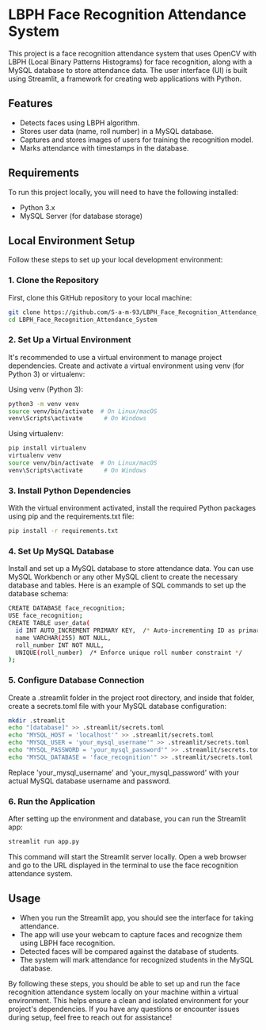 # LBPH Face Recognition Attendance System

This project is a face recognition attendance system that uses OpenCV with LBPH (Local Binary Patterns Histograms) for face recognition, along with a MySQL database to store attendance data. The user interface (UI) is built using Streamlit, a framework for creating web applications with Python.

## Features

- Detects faces using LBPH algorithm.
- Stores user data (name, roll number) in a MySQL database.
- Captures and stores images of users for training the recognition model.
- Marks attendance with timestamps in the database.

## Requirements

To run this project locally, you will need to have the following installed:

- Python 3.x
- MySQL Server (for database storage)

## Local Environment Setup

Follow these steps to set up your local development environment:

### 1. Clone the Repository

First, clone this GitHub repository to your local machine:

```bash
git clone https://github.com/S-a-m-93/LBPH_Face_Recognition_Attendance_System.git
cd LBPH_Face_Recognition_Attendance_System
```

### 2. Set Up a Virtual Environment

It's recommended to use a virtual environment to manage project dependencies. Create and activate a virtual environment using venv (for Python 3) or virtualenv:

Using venv (Python 3):

```bash
python3 -m venv venv
source venv/bin/activate  # On Linux/macOS
venv\Scripts\activate      # On Windows
```

Using virtualenv:

```bash
pip install virtualenv
virtualenv venv
source venv/bin/activate  # On Linux/macOS
venv\Scripts\activate      # On Windows
```

### 3. Install Python Dependencies

With the virtual environment activated, install the required Python packages using pip and the requirements.txt file:

```bash
pip install -r requirements.txt
```

### 4. Set Up MySQL Database

Install and set up a MySQL database to store attendance data. You can use MySQL Workbench or any other MySQL client to create the necessary database and tables. Here is an example of SQL commands to set up the database schema:

```bash
CREATE DATABASE face_recognition;
USE face_recognition;
CREATE TABLE user_data(
  id INT AUTO_INCREMENT PRIMARY KEY,  /* Auto-incrementing ID as primary key */
  name VARCHAR(255) NOT NULL,
  roll_number INT NOT NULL,
  UNIQUE(roll_number)  /* Enforce unique roll number constraint */
);
```

### 5. Configure Database Connection

Create a .streamlit folder in the project root directory, and inside that folder, create a secrets.toml file with your MySQL database configuration:

```bash
mkdir .streamlit
echo "[database]" >> .streamlit/secrets.toml
echo "MYSQL_HOST = 'localhost'" >> .streamlit/secrets.toml
echo "MYSQL_USER = 'your_mysql_username'" >> .streamlit/secrets.toml
echo "MYSQL_PASSWORD = 'your_mysql_password'" >> .streamlit/secrets.toml
echo "MYSQL_DATABASE = 'face_recognition'" >> .streamlit/secrets.toml
```

Replace 'your_mysql_username' and 'your_mysql_password' with your actual MySQL database username and password.

### 6. Run the Application

After setting up the environment and database, you can run the Streamlit app:

```bash
streamlit run app.py
```

This command will start the Streamlit server locally. Open a web browser and go to the URL displayed in the terminal to use the face recognition attendance system.

## Usage

- When you run the Streamlit app, you should see the interface for taking attendance.
- The app will use your webcam to capture faces and recognize them using LBPH face recognition.
- Detected faces will be compared against the database of students.
- The system will mark attendance for recognized students in the MySQL database.

By following these steps, you should be able to set up and run the face recognition attendance system locally on your machine within a virtual environment. This helps ensure a clean and isolated environment for your project's dependencies. If you have any questions or encounter issues during setup, feel free to reach out for assistance!
